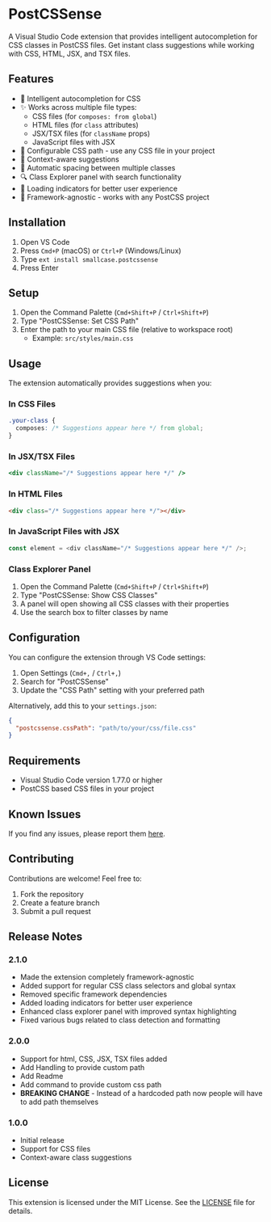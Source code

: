 # PostCSSense

A Visual Studio Code extension that provides intelligent autocompletion for CSS classes in PostCSS files. Get instant class suggestions while working with CSS, HTML, JSX, and TSX files.

## Features

- 🚀 Intelligent autocompletion for CSS
- ✨ Works across multiple file types:
  - CSS files (for `composes: from global`)
  - HTML files (for `class` attributes)
  - JSX/TSX files (for `className` props)
  - JavaScript files with JSX
- 🔧 Configurable CSS path - use any CSS file in your project
- 🎯 Context-aware suggestions
- 🎨 Automatic spacing between multiple classes
- 🔍 Class Explorer panel with search functionality
- 💨 Loading indicators for better user experience
- 🔄 Framework-agnostic - works with any PostCSS project

## Installation

1. Open VS Code
2. Press `Cmd+P` (macOS) or `Ctrl+P` (Windows/Linux)
3. Type `ext install smallcase.postcssense`
4. Press Enter

## Setup

1. Open the Command Palette (`Cmd+Shift+P` / `Ctrl+Shift+P`)
2. Type "PostCSSense: Set CSS Path"
3. Enter the path to your main CSS file (relative to workspace root)
   - Example: `src/styles/main.css`

## Usage

The extension automatically provides suggestions when you:

### In CSS Files

```css
.your-class {
  composes: /* Suggestions appear here */ from global;
}
```

### In JSX/TSX Files

```jsx
<div className="/* Suggestions appear here */" />
```

### In HTML Files

```html
<div class="/* Suggestions appear here */"></div>
```

### In JavaScript Files with JSX

```javascript
const element = <div className="/* Suggestions appear here */" />;
```

### Class Explorer Panel

1. Open the Command Palette (`Cmd+Shift+P` / `Ctrl+Shift+P`)
2. Type "PostCSSense: Show CSS Classes"
3. A panel will open showing all CSS classes with their properties
4. Use the search box to filter classes by name

## Configuration

You can configure the extension through VS Code settings:

1. Open Settings (`Cmd+,` / `Ctrl+,`)
2. Search for "PostCSSense"
3. Update the "CSS Path" setting with your preferred path

Alternatively, add this to your `settings.json`:

```json
{
  "postcssense.cssPath": "path/to/your/css/file.css"
}
```

## Requirements

- Visual Studio Code version 1.77.0 or higher
- PostCSS based CSS files in your project

## Known Issues

If you find any issues, please report them [here](https://github.com/smallcase/sc-fe-shringarcss-intellisense/issues).

## Contributing

Contributions are welcome! Feel free to:

1. Fork the repository
2. Create a feature branch
3. Submit a pull request

## Release Notes

### 2.1.0

- Made the extension completely framework-agnostic
- Added support for regular CSS class selectors and global syntax
- Removed specific framework dependencies
- Added loading indicators for better user experience
- Enhanced class explorer panel with improved syntax highlighting
- Fixed various bugs related to class detection and formatting

### 2.0.0

- Support for html, CSS, JSX, TSX files added
- Add Handling to provide custom path
- Add Readme
- Add command to provide custom css path
- **BREAKING CHANGE** - Instead of a hardcoded path now people will have to add path themselves

### 1.0.0

- Initial release
- Support for CSS files
- Context-aware class suggestions

## License

This extension is licensed under the MIT License. See the [LICENSE](LICENSE) file for details.

